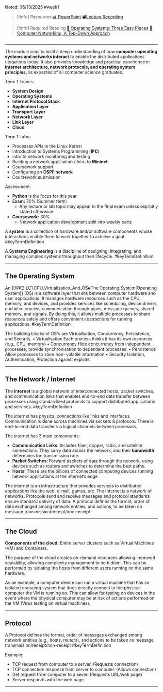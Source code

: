 Noted: 06/10/2025 #week1

> [!info] Resources
> [📊 PowerPoint](WK1.LC1.%20Course_Introduction.pdf)
> [📽️Lecture Recording](https://lancaster.cloud.panopto.eu/Panopto/Pages/Viewer.aspx?id=b505e5ce-51eb-4587-875c-b363003733b6)

> [!info] Required Reading
> [📘 Operating Systems: Three Easy Pieces](https://pages.cs.wisc.edu/~remzi/OSTEP/)
> [📘 Computer Networking: A Top-Down Approach](https://bit.ly/2FunP0a)
> 

```table-of-contents

```
---


The module aims to instil a deep understanding of how **computer operating systems and networks interact** to enable the distributed applications ubiquitous today. It also provides knowledge and practical experience in **internet architecture, network protocols, and operating system principles**, as expected of all computer science graduates.

Term 1 Topics:
- **System Design**
- **Operating Systems**
- **Internet Protocol Stack**
- **Application Layer**
- **Transport Layer**
- **Network Layer**
- **Link Layer**
- **Cloud**

Term 1 Labs:
- Processes APIs in the Linux Kernel
- Introduction to Systems Programming (**IPC**)
- Intro to network monitoring and testing
- Building a network application / Intro to **Mininet**
- Coursework support
- Configuring an **OSPF network**
- Coursework submission

Assessment:
- **Python** is the focus for this year
- **Exam:** 70% (Summer term)
    - Any lecture or lab topic may appear in the final exam unless explicitly stated otherwise
- **Coursework:** 30%
    - Network application development split into weekly parts


A **system** is a collection of hardware and/or software components whose interactions enable them to work together to achieve a goal. #keyTermDefinition 

A **Systems Engineering** is a discipline of designing, integrating, and managing complex systems throughout their lifecycle. #keyTermDefinition 

---
## The Operating System

An [[WK2.LC1.CPU_Virtualisation_And_OS#The Operating System|Operating System]] (OS) is a software layer that sits between computer hardware and user applications. It manages hardware resources such as the CPU, memory, and devices, and provides services like scheduling, device drivers, and inter-process communication through pipes, message queues, shared memory, and signals. By doing this, it allows multiple processes to share resources safely and offers convenient abstractions for running applications. #keyTermDefinition 

The building blocks of OS's are Virtualisation, Concurrency, Persistence, and Security.
	• Virtualisation 
		Each process thinks it has its own resources (e.g., CPU, memory) 
	• Concurrency 
		Hide concurrency from independent processes; provide synchronisation to dependent processes. 
	• Persistence 
		Allow processes to store non- volatile information 
	• Security 
		Isolation, Authentication, Protection against exploits. 

---
## The Network / Internet

The **Internet** is a global network of interconnected hosts, packet switches, and communication links that enables end-to-end data transfer between processes using standardized protocols to support distributed applications and services. #keyTermDefinition 

The internet has physical connections like links and interfaces. Communication is done across machines via sockets & protocols. There is end-to-end data transfer via logical channels between processes. 

The internet has 3 main components:
- **Communication Links**: Includes fiber, copper, radio, and satellite connections. They carry data across the network, and their **bandwidth** determines the transmission rate.
- **Packet Switches**: Forward packets of data through the network, using devices such as routers and switches to determine the best paths.
- **Hosts**: These are the billions of connected computing devices running network applications at the internet’s edge.

The internet is an infrastructure that provides services to distributed applications like the web, e-mail, games, etc. The Internet is a network of networks. Protocols send and receive messages and protocol standards ensure standard delivery of data. A protocol defines the format, order of data exchanged among network entities, and actions, to be taken on message transmission/receipt/non-receipt.

---
## The Cloud
**Components of the cloud:**
Entire server clusters such as Virtual Machines (VM) and Containers.

The purpose of the cloud creates on-demand resources allowing improved scalability, allowing complexity management to be hidden.
This can be performed by isolating the hosts from different users running on the same hardware.

As an example, a computer device can run a virtual machine that has an isolated operating system that does directly connect to the physical computer the VM is running on. This can allow for testing on devices in the event where the physical computer may be at risk of actions performed on the VM (Virus testing on virtual machines).

---
## Protocol
A Protocol defines the format, order of messages exchanged among network entities (e.g., hosts, routers), and actions to be taken on message transmission/receipt/non-receipt #keyTermDefinition 

Example:
- TCP request from computer to a server. (Requests connection)
- TCP connection response from server to computer. (Allows connection)
- Get request from computer to a sever. (Requests URL/web page)
- Server responds with the web page.

---
